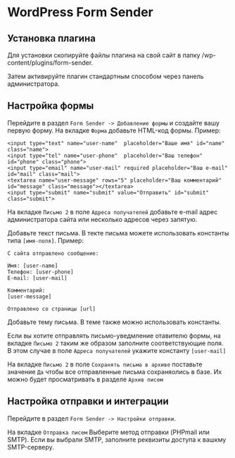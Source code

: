 # WordPress Form Sender

## Установка плагина

Для установки скопируйте файлы плагина на свой сайт в папку /wp-content/plugins/form-sender.

Затем активируйте плагин стандартным способом через панель администратора.


## Настройка формы

Перейдите в раздел ```Form Sender -> Добавление формы``` и создайте вашу первую форму. 
На вкладке ```Форма``` добавьте HTML-код формы. Пример:
```
<input type="text" name="user-name"  placeholder="Ваше имя" id="name" class="name">
<input type="tel" name="user-phone"  placeholder="Ваш телефон" id="phone" class="phone">
<input type="email" name="user-mail" required placeholder="Ваш e-mail" id="mail" class="mail">
<textarea name="user-message" rows="5" placeholder="Ваш комментарий" id="message" class="message"></textarea>
<input type="submit" name="submit" value="Отправить" id="submit" class="submit">
```

На вкладке ```Письмо 2``` в поле ```Адреса получателей``` добавьте e-mail адрес администратора сайта или несколько адресов через запятую.

Добавьте текст письма. В текте письма можете использовать константы типа ```[имя-поля]```. Пример:
```
С сайта отправлено сообщение:

Имя: [user-name]
Телефон: [user-phone]
E-mail: [user-mail]

Комментарий:
[user-message]

Отправлено со страницы [url]
```
Добавьте тему письма. В теме также можно использовать константы.

Если вы хотите отправлять письмо-уведмление отавителю формы, на вкладке ```Письмо 2``` таким же образом заполните соответствующие поля. В этом случае в поле ```Адреса получателей``` укажите константу ```[user-mail]```

На вкладке ```Письмо 2``` в поле ```Сохранять письма в архиве``` поставьте значение ```Да``` чтобы все отправленные письма сохраняолись в базе. Их можно будет просматривать в разделе ```Архив писем```


## Настройка отправки и интеграции

Перейдите в раздел ```Form Sender -> Настройки отправки```.

На вкладке ```Отправка писем``` Выберите метод отправки (PHPmail или SMTP). Если вы выбрали SMTP, заполните реквизиты доступа к вашкму SMTP-серверу.
